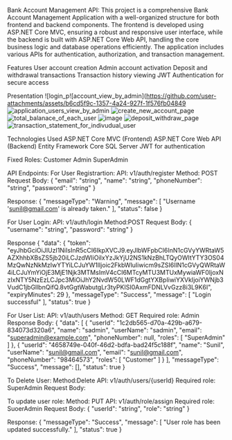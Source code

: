 Bank Account Management API:
This project is a comprehensive Bank Account Management Application with a well-organized structure for both frontend and backend components. The frontend is developed using ASP.NET Core MVC, ensuring a robust and responsive user interface, while the backend is built with ASP.NET Core Web API, handling the core business logic and database operations efficiently. The application includes various APIs for authentication, authorization, and transaction management.

Features
User account creation
Admin account activation
Deposit and withdrawal transactions
Transaction history viewing
JWT Authentication for secure access

Presentation
![login_p![account_view_by_admin](https://github.com/user-attachments/assets/b6cd5f9c-1357-4a24-927f-1f576fb04849
![application_users_view_by_admin](https://github.com/user-attachments/assets/26a33359-f84a-41c1-b191-8df098a403a4)
![create_new_account_page](https://github.com/user-attachments/assets/5c38ffc5-9fba-4e38-9490-3ad9e268a3d2)
![total_balanace_of_each_user](https://github.com/user-attachments/assets/b851fc17-fd51-4f4b-9ee5-745d95f46139)
![image](https://github.com/user-attachments/assets/b69d61e7-94a8-4668-a272-de06788716e1)
![deposit_withdraw_page](https://github.com/user-attachments/assets/59ced35d-d809-43da-aac0-d0ca54f6bf69)
![transaction_statement_for_indivudual_user](https://github.com/user-attachments/assets/61d4f6d7-e690-475f-a9fc-cd59dabbaead)

Technologies Used
ASP.NET Core MVC (Frontend)
ASP.NET Core Web API (Backend)
Entity Framework Core
SQL Server
JWT for authentication


Fixed Roles: 
Customer
Admin
SuperAdmin

API Endpoints:
For User Registrartion: 
API: v1/auth/register
Method: POST
Request Body:
{
  "email": "string",
  "name": "string",
  "phoneNumber": "string",
  "password": "string"
}

Response:
{
  "messageType": "Warning",
  "message": [
    "Username 'sunil@gmail.com' is already taken."
  ],
  "status": false
}


For User Login: 
API: v1/auth/login
Method:POST
Request Body:
{
  "username": "string",
  "password": "string"
}


Response
{
  "data": {
    "token": "eyJhbGciOiJIUzI1NiIsInR5cCI6IkpXVCJ9.eyJlbWFpbCI6InN1cGVyYWRtaW5AZXhhbXBsZS5jb20iLCJzdWIiOiIxYzJkYjU2NS1kNzBhLTQyOWItYTY3OS04MzQwNzNkMzIwYTYiLCJuYW1lIjoic2FkbWluIiwicm9sZSI6IlN1cGVyQWRtaW4iLCJuYmYiOjE3MjE1Njk3MTMsImV4cCI6MTcyMTU3MTUxMywiaWF0IjoxNzIxNTY5NzEzLCJpc3MiOiJhY2NvdW50LWF1dGgtYXBpIiwiYXVkIjoiYWNjb3VudC1jbGllbnQifQ.8vtGgtWabutgLr3tyPKISI0AxmFDNLVvGzz8i3L9K6I",
    "expiryMinutes": 29
  },
  "messageType": "Success",
  "message": [
    "Login successful"
  ],
  "status": true
}


For User List: 
API: v1/auth/users
Method: GET
Required role: Admin
Response Body:
{
  "data": [
    {
      "userId": "1c2db565-d70a-429b-a679-834073d320a6",
      "name": "sadmin",
      "userName": "sadmin",
      "email": "superadmin@example.com",
      "phoneNumber": null,
      "roles": [
        "SuperAdmin"
      ]
    },
    {
      "userId": "4658749e-040f-46d2-bdfa-bad24f5c188f",
      "name": "Sunil",
      "userName": "sunil@gmail.com",
      "email": "sunil@gmail.com",
      "phoneNumber": "98464573",
      "roles": [
        "Customer"
      ]
    }
  ],
  "messageType": "Success",
  "message": [],
  "status": true
}



To Delete User: 
Method:Delete
API: v1/auth/users/{userId}
Required role: SuperAdmin
Request Body:



To update user role: 
Method: PUT
API: v1/auth/role/assign
Required role: SuoerAdmin
Request Body:
{
  "userId": "string",
  "role": "string"
}

Response: {
  "messageType": "Success",
  "message": [
    "User role has been updated successfully."
  ],
  "status": true
}


